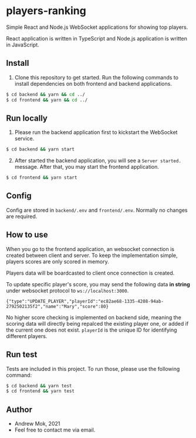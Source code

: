 # players-ranking

Simple React and Node.js WebSocket applications for showing top players.

React application is written in TypeScript and Node.js application is written in JavaScript.

## Install
1. Clone this repository to get started. Run the following commands to install dependencies on both frontend and backend applications.

```bash
$ cd backend && yarn && cd ../
$ cd frontend && yarn && cd ../
```

## Run locally
1. Please run the backend application first to kickstart the WebSocket service.
```bash
$ cd backend && yarn start
```
2. After started the backend application, you will see a `Server started.` message. After that, you may start the frontend application.
```bash
$ cd frontend && yarn start
```

## Config
Config are stored in `backend/.env` and `frontend/.env`. Normally no changes are required.

## How to use
When you go to the frontend application, an websocket connection is created between client and server. To keep the implementation simple, players scores are only scored in memory.

Players data will be boardcasted to client once connection is created.

To update specific player's score, you may send the following data **in string** under websocket protocol to `ws://localhost:3000`.

```
{"type":"UPDATE_PLAYER","playerId":"ec82ae68-1335-4208-94ab-2792502135f2","name":"Mary","score":80}
```

No higher score checking is implemented on backend side, meaning the scoring data will directly being repalced the existing player one, or added if the current one does not exist. `playerId` is the unique ID for identifying different players.

## Run test
Tests are included in this project. To run those, please use the following command:
```bash
$ cd backend && yarn test
$ cd frontend && yarn test
```

## Author
* Andrew Mok, 2021
* Feel free to contact me via email.

